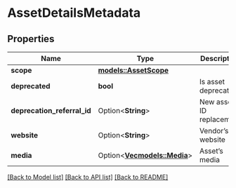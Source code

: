 # AssetDetailsMetadata

## Properties

Name | Type | Description | Notes
------------ | ------------- | ------------- | -------------
**scope** | [**models::AssetScope**](AssetScope.md) |  | 
**deprecated** | **bool** | Is asset deprecated | 
**deprecation_referral_id** | Option<**String**> | New asset ID replacement | [optional]
**website** | Option<**String**> | Vendor’s website | [optional]
**media** | Option<[**Vec<models::Media>**](Media.md)> | Asset’s media | [optional]

[[Back to Model list]](../README.md#documentation-for-models) [[Back to API list]](../README.md#documentation-for-api-endpoints) [[Back to README]](../README.md)


